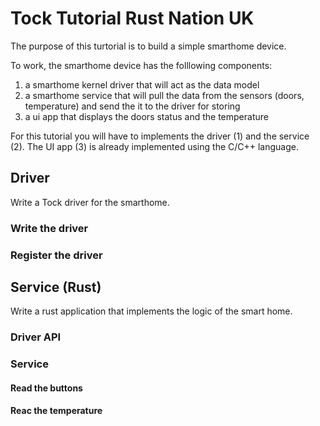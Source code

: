 # Tock Tutorial Rust Nation UK

The purpose of this turtorial is to build a simple smarthome device.

To work, the smarthome device has the folllowing components:
1. a smarthome kernel driver that will act as the data model
2. a smarthome service that will pull the data from the sensors (doors,
  temperature) and send the it to the driver for storing
3. a ui app that displays the doors status and the temperature

For this tutorial you will have to implements the driver (1) and
the service (2). The UI app (3) is already implemented using
the C/C++ language.

## Driver
Write a Tock driver for the smarthome.

### Write the driver

### Register the driver

## Service (Rust)
Write a rust application that implements the logic of the smart home.

### Driver API

### Service

#### Read the buttons

#### Reac the temperature


